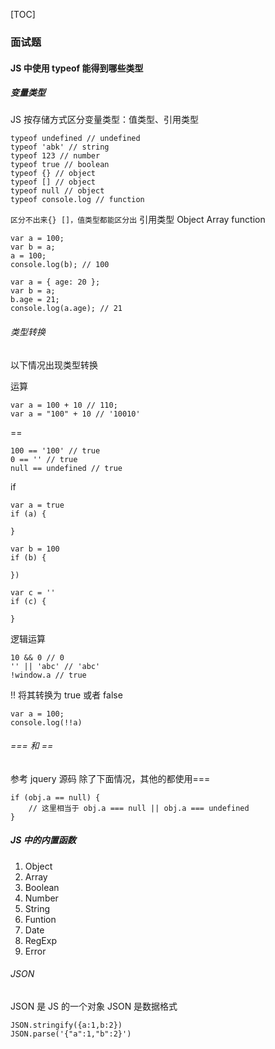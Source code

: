 [TOC]

### 面试题

#### JS 中使用 typeof 能得到哪些类型

##### 变量类型

JS 按存储方式区分变量类型：值类型、引用类型

```
typeof undefined // undefined
typeof 'abk' // string
typeof 123 // number
typeof true // boolean
typeof {} // object
typeof [] // object
typeof null // object
typeof console.log // function
```

`区分不出来{} []，值类型都能区分出`
引用类型 Object Array function

```
var a = 100;
var b = a;
a = 100;
console.log(b); // 100
```

```
var a = { age: 20 };
var b = a;
b.age = 21;
console.log(a.age); // 21
```

###### 类型转换

以下情况出现类型转换

运算

```
var a = 100 + 10 // 110;
var a = "100" + 10 // '10010'
```

==

```
100 == '100' // true
0 == '' // true
null == undefined // true
```

if

```
var a = true
if (a) {

}

var b = 100
if (b) {

})

var c = ''
if (c) {

}
```

逻辑运算

```
10 && 0 // 0
'' || 'abc' // 'abc'
!window.a // true
```

!! 将其转换为 true 或者 false

```
var a = 100;
console.log(!!a)
```

###### === 和 ==

参考 jquery 源码
除了下面情况，其他的都使用===

```
if (obj.a == null) {
    // 这里相当于 obj.a === null || obj.a === undefined
}
```

##### JS 中的内置函数

1. Object
2. Array
3. Boolean
4. Number
5. String
6. Funtion
7. Date
8. RegExp
9. Error

###### JSON

JSON 是 JS 的一个对象
JSON 是数据格式

```
JSON.stringify({a:1,b:2})
JSON.parse('{"a":1,"b":2}')
```
